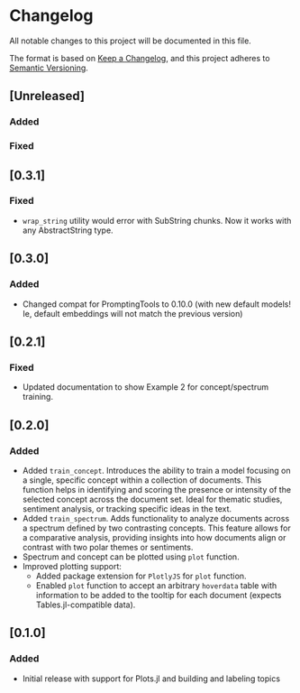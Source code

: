 # Changelog
All notable changes to this project will be documented in this file.

The format is based on [Keep a Changelog](https://keepachangelog.com/en/1.0.0/),
and this project adheres to [Semantic Versioning](https://semver.org/spec/v2.0.0.html).

## [Unreleased]

### Added

### Fixed

## [0.3.1]

### Fixed
- `wrap_string` utility would error with SubString chunks. Now it works with any AbstractString type.

## [0.3.0]

### Added
- Changed compat for PromptingTools to 0.10.0 (with new default models! Ie, default embeddings will not match the previous version)

## [0.2.1]

### Fixed
- Updated documentation to show Example 2 for concept/spectrum training.

## [0.2.0]

### Added
- Added `train_concept`. Introduces the ability to train a model focusing on a single, specific concept within a collection of documents. This function helps in identifying and scoring the presence or intensity of the selected concept across the document set. Ideal for thematic studies, sentiment analysis, or tracking specific ideas in the text.
- Added `train_spectrum`. Adds functionality to analyze documents across a spectrum defined by two contrasting concepts. This feature allows for a comparative analysis, providing insights into how documents align or contrast with two polar themes or sentiments.
- Spectrum and concept can be plotted using `plot` function.
- Improved plotting support: 
  - Added package extension for `PlotlyJS` for `plot` function.
  - Enabled `plot` function to accept an arbitrary `hoverdata` table with information to be added to the tooltip for each document (expects Tables.jl-compatible data).

## [0.1.0]

### Added
- Initial release with support for Plots.jl and building and labeling topics
